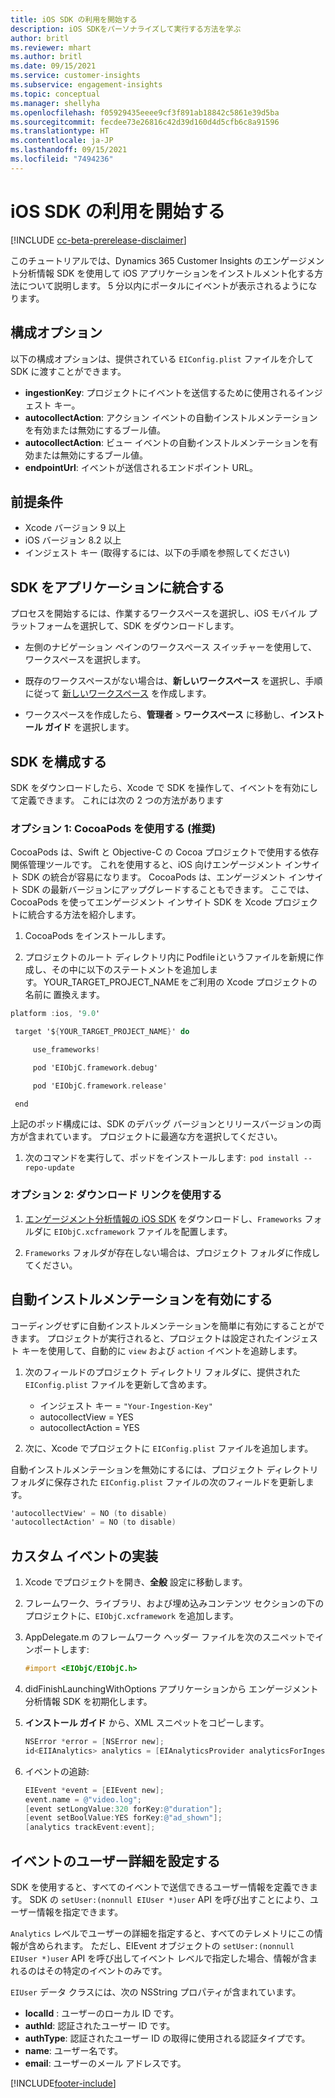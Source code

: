```yaml
---
title: iOS SDK の利用を開始する
description: iOS SDKをパーソナライズして実行する方法を学ぶ
author: britl
ms.reviewer: mhart
ms.author: britl
ms.date: 09/15/2021
ms.service: customer-insights
ms.subservice: engagement-insights
ms.topic: conceptual
ms.manager: shellyha
ms.openlocfilehash: f05929435eeee9cf3f891ab18842c5861e39d5ba
ms.sourcegitcommit: fecdee73e26816c42d39d160d4d5cfb6c8a91596
ms.translationtype: HT
ms.contentlocale: ja-JP
ms.lasthandoff: 09/15/2021
ms.locfileid: "7494236"
---
```

# <a name="get-started-with-the-ios-sdk"></a>iOS SDK の利用を開始する

[!INCLUDE [cc-beta-prerelease-disclaimer](includes/cc-beta-prerelease-disclaimer.md)]

このチュートリアルでは、Dynamics 365 Customer Insights のエンゲージメント分析情報 SDK を使用して iOS アプリケーションをインストルメント化する方法について説明します。 5 分以内にポータルにイベントが表示されるようになります。

## <a name="configuration-options"></a>構成オプション

以下の構成オプションは、提供されている `EIConfig.plist` ファイルを介して SDK に渡すことができます。

- **ingestionKey**: プロジェクトにイベントを送信するために使用されるインジェスト キー。
- **autocollectAction**: アクション イベントの自動インストルメンテーションを有効または無効にするブール値。
- **autocollectAction**: ビュー イベントの自動インストルメンテーションを有効または無効にするブール値。
- **endpointUrl**: イベントが送信されるエンドポイント URL。

## <a name="prerequisites"></a>前提条件

- Xcode バージョン 9 以上
- iOS バージョン 8.2 以上
- インジェスト キー (取得するには、以下の手順を参照してください)

## <a name="integrate-the-sdk-into-your-application"></a>SDK をアプリケーションに統合する

プロセスを開始するには、作業するワークスペースを選択し、iOS モバイル プラットフォームを選択して、SDK をダウンロードします。

- 左側のナビゲーション ペインのワークスペース スイッチャーを使用して、ワークスペースを選択します。

- 既存のワークスペースがない場合は、**新しいワークスペース** を選択し、手順に従って [新しいワークスペース](create-workspace.md) を作成します。

- ワークスペースを作成したら、**管理者** > **ワークスペース** に移動し、**インストール ガイド** を選択します。

## <a name="configure-the-sdk"></a>SDK を構成する

SDK をダウンロードしたら、Xcode で SDK を操作して、イベントを有効にして定義できます。 これには次の 2 つの方法があります

### <a name="option-1-using-cocoapods-recommended"></a>オプション 1: CocoaPods を使用する (推奨)
CocoaPods は、Swift と Objective-C の Cocoa プロジェクトで使用する依存関係管理ツールです。 これを使用すると、iOS 向けエンゲージメント インサイト SDK の統合が容易になります。 CocoaPods は、エンゲージメント インサイト SDK の最新バージョンにアップグレードすることもできます。 ここでは、CocoaPods を使ってエンゲージメント インサイト SDK を Xcode プロジェクトに統合する方法を紹介します。 

1. CocoaPods をインストールします。 

1. プロジェクトのルート ディレクトリ内に Podfile iというファイルを新規に作成し、その中に以下のステートメントを追加します。 YOUR_TARGET_PROJECT_NAME をご利用の Xcode プロジェクトの名前に 置換えます。 
```objectivec
platform :ios, '9.0'  

 target '${YOUR_TARGET_PROJECT_NAME}' do 

     use_frameworks!   

     pod 'EIObjC.framework.debug' 

     pod 'EIObjC.framework.release' 

 end 
```
上記のポッド構成には、SDK のデバッグ バージョンとリリースバージョンの両方が含まれています。 プロジェクトに最適な方を選択してください。

1. 次のコマンドを実行して、ポッドをインストールします:  `pod install --repo-update `

### <a name="option-2-using-download-link"></a>オプション 2: ダウンロード リンクを使用する

1. [エンゲージメント分析情報の iOS SDK](https://download.pi.dynamics.com/sdk/EI-SDKs/ei-ios-sdk.zip) をダウンロードし、`Frameworks` フォルダに `EIObjC.xcframework` ファイルを配置します。

1. `Frameworks` フォルダが存在しない場合は、プロジェクト フォルダに作成してください。

## <a name="enable-auto-instrumentation"></a>自動インストルメンテーションを有効にする
 
コーディングせずに自動インストルメンテーションを簡単に有効にすることができます。 プロジェクトが実行されると、プロジェクトは設定されたインジェスト キーを使用して、自動的に `view` および `action` イベントを追跡します。 

1. 次のフィールドのプロジェクト ディレクトリ フォルダに、提供された `EIConfig.plist` ファイルを更新して含めます。
    - インジェスト キー = `"Your-Ingestion-Key"`
    - autocollectView = YES
    - autocollectAction = YES

2. 次に、Xcode でプロジェクトに `EIConfig.plist` ファイルを追加します。 



自動インストルメンテーションを無効にするには、プロジェクト ディレクトリ フォルダに保存された `EIConfig.plist` ファイルの次のフィールドを更新します。 

```objectivec
'autocollectView' = NO (to disable)
'autocollectAction' = NO (to disable)
```


## <a name="implement-custom-events"></a>カスタム イベントの実装

1. Xcode でプロジェクトを開き、**全般** 設定に移動します。 
1. フレームワーク、ライブラリ、および埋め込みコンテンツ セクションの下のプロジェクトに、`EIObjC.xcframework` を追加します。

1. AppDelegate.m のフレームワーク ヘッダー ファイルを次のスニペットでインポートします:

    ```objectivec
    #import <EIObjC/EIObjC.h>
    ```

1. didFinishLaunchingWithOptions アプリケーションから エンゲージメント分析情報 SDK を初期化します。
1. **インストール ガイド** から、XML スニペットをコピーします。

    ```objectivec
    NSError *error = [NSError new];
    id<EIIAnalytics> analytics = [EIAnalyticsProvider analyticsForIngestionKey:nil error:&error];
    ```

1. イベントの追跡:

    ```objectivec
    EIEvent *event = [EIEvent new];
    event.name = @"video.log";
    [event setLongValue:320 forKey:@"duration"];
    [event setBoolValue:YES forKey:@"ad_shown"];
    [analytics trackEvent:event];
    ```

## <a name="set-user-details-for-your-event"></a>イベントのユーザー詳細を設定する

SDK を使用すると、すべてのイベントで送信できるユーザー情報を定義できます。 SDK の `setUser:(nonnull EIUser *)user` API を呼び出すことにより、ユーザー情報を指定できます。

`Analytics` レベルでユーザーの詳細を指定すると、すべてのテレメトリにこの情報が含められます。 ただし、EIEvent オブジェクトの `setUser:(nonnull EIUser *)user` API を呼び出してイベント レベルで指定した場合、情報が含まれるのはその特定のイベントのみです。

`EIUser` データ クラスには、次の NSString プロパティが含まれています。

- **localId** : ユーザーのローカル ID です。
- **authId**: 認証されたユーザー ID です。
- **authType**: 認証されたユーザー ID の取得に使用される認証タイプです。
- **name**: ユーザー名です。
- **email**: ユーザーのメール アドレスです。


[!INCLUDE[footer-include](../includes/footer-banner.md)]
